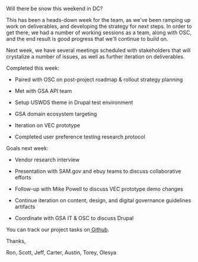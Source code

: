 Will there be snow this weekend in DC?

This has been a heads-down week for the team, as we've been ramping up work on deliverables, and developing the strategy for next steps. In order to get there, we had a number of working sessions as a team, along with OSC, and the end result is good progress that we'll continue to build on.

Next week, we have several meetings scheduled with stakeholders that will crystalize a number of issues, as well as further iteration on deliverables.

Completed this week:

-   Paired with OSC on post-project roadmap & rollout strategy planning

-   Met with GSA API team

-   Setup USWDS theme in Drupal test environment

-   GSA domain ecosystem targeting

-   Iteration on VEC prototype

-   Completed user preference testing research protocol

Goals next week:

-   Vendor research interview

-   Presentation with SAM.gov and ebuy teams to discuss collaborative efforts

-   Follow-up with Mike Powell to discuss VEC prototype demo changes

-   Continue iteration on content, design, and digital governance guidelines artifacts

-   Coordinate with GSA IT & OSC to discuss Drupal

You can track our project tasks on[  Github](https://github.com/18F/osc-website-pa/projects/3).

Thanks,

Ron, Scott, Jeff, Carter, Austin, Torey, Olesya
